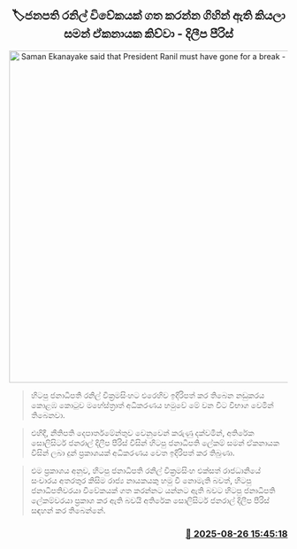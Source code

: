 <p align='center'><b><h2 align='center' title='Saman Ekanayake said that President Ranil must have gone for a break - Dileepa Peiris'>🏷ජනපති රනිල් විවේකයක් ගත කරන්න ගිහින් ඇති කියලා සමන් ඒකනායක කිව්වා - දිලීප පීරිස්</h2></b></p>
<p align='center'><img src='https://helakuru.sgp1.cdn.digitaloceanspaces.com/esana/images/lib/dileepa-saman-j.jpg' width='600' alt='Saman Ekanayake said that President Ranil must have gone for a break - Dileepa Peiris'></p>

> හිටපු ජනාධිපති රනිල් වික්‍රමසිංහට එරෙහිව ඉදිරිපත් කර තිබෙන නඩුකරය කොළඹ කොටුව මහේස්ත්‍රාත් අධිකරණය හමුවේ මේ වන විට විභාග වෙමින් තිබෙනවා.

> එහිදී, නීතිපති දෙපාර්තමේන්තුව වෙනුවෙන් කරුණු දක්වමින්, අතිරේක සොලිසිටර් ජනරාල් දිලීප පීරිස් විසින් හිටපු ජනාධිපති ලේකම් සමන් ඒකනායක විසින් ලබා දුන් ප්‍රකාශයක් අධිකරණය වෙත ඉදිරිපත් කර තිබුණා.

> එම ප්‍රකාශය අනුව, හිටපු ජනාධිපති රනිල් වික්‍රමසිංහ එක්සත් රාජධානියේ සංචාරය අතරතුර කිසිම රාජ්‍ය නායකයකු හමු වී නොමැති බවත්, හිටපු ජනාධිපතිවරයා විවේකයක් ගත කරන්නට යන්නට ඇති බවට හිටපු ජනාධිපති ලේකම්වරයා ප්‍රකාශ කර ඇති බවයි අතිරේක සොලිසිටර් ජනරාල් දිලීප පීරිස් සඳහන් කර තිබෙන්නේ.



<h3 align='right'><a href='https://www.helakuru.lk/esana/p/113082/'>📅 2025-08-26 15:45:18</a></h3>
